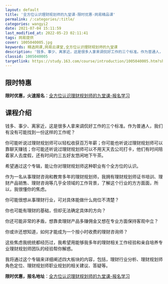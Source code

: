 ```yaml
---
layout: default
title: '全方位认识理财规划师的九堂课-限时优惠-网易精品课'
permalink: /:categories/:title/
categories: wangyi2
date: 2021-07-04 15:11:59
last_modified_at: 2022-05-23 02:11:41
tags: 网易提供
cover: 1005040005.jpg
keywords: 精选网课,网易云课堂,全方位认识理财规划师的九堂课
description: '钱多、事少、离家近，这是很多人拿来调侃好工作的三个标准。作为普通人，我们有没有可能找到一份这样的工作呢？你可能听说过理财'
classid: 1005040005
targetlink: https://study.163.com/course/introduction/1005040005.htm?share=1&shareId=1025206652&utm_campaign=share&utm_medium=iphoneShare&utm_source=&utm_u=1025206652
---
```


## 限时特惠

**限时优惠，火速报名**：[全方位认识理财规划师的九堂课-报名学习](https://study.163.com/course/introduction/1005040005.htm?share=1&shareId=1025206652&utm_campaign=share&utm_medium=iphoneShare&utm_source=&utm_u=1025206652)

## 课程介绍

钱多、事少、离家近，这是很多人拿来调侃好工作的三个标准。作为普通人，我们有没有可能找到一份这样的工作呢？



你可能听说过理财规划师可以轻松收获百万年薪；你可能也听说过理财规划师可以靠聊天赚钱；你可能还听说过理财规划师可以不用天天去公司打卡，他们有时间陪着家人去度假，还有时间约三五好友悠闲地下午茶。



希望通过这个专辑，能让你对理财规划师这种职业有个全方位的认识。



作为一名从事理财咨询和教育多年的理财规划师，我拥有理财规划师证书培训、理财产品销售、理财咨询等几乎全领域的工作背景，了解这个行业的方方面面，所以，我很懂你的焦虑。



你可能很想从事理财行业，可对具体能做什么岗位不清楚？



你也可能有理财的基础，但却无法确定具体的方向？



你还可能非常的矛盾，想靠卖理财产品多赚佣金又想在专业方面保持客观中立？



你或许还想知道，如何才能成为一个按小时收费的理财咨询师？



这些焦虑我统统都经历过，我希望用能够我多年的理财相关工作经验和亲自培养专业理财规划师团队的经验帮你解惑。



我将通过这个专辑来详细阐述四大板块的内容，包括，理财行业分析、理财规划师角色定位、理财规划师职业规划的相关建议、答疑等。

**限时优惠，报名地址**：[全方位认识理财规划师的九堂课-报名学习](https://study.163.com/course/introduction/1005040005.htm?share=1&shareId=1025206652&utm_campaign=share&utm_medium=iphoneShare&utm_source=&utm_u=1025206652)

